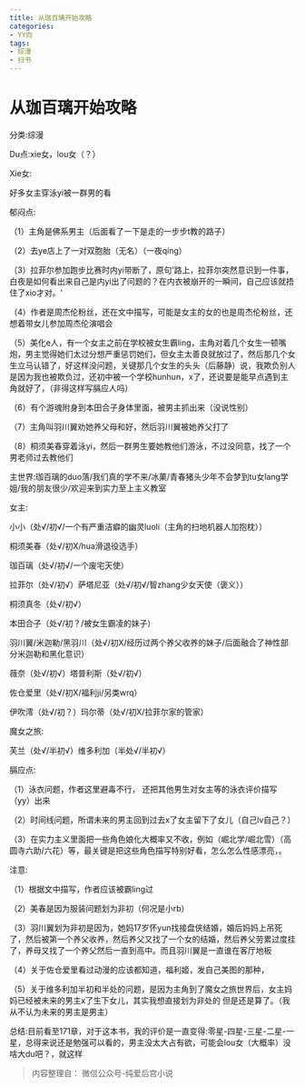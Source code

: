 ```yaml
---
title: 从珈百璃开始攻略
categories:
- YY向
tags:
- 综漫
- 扫书
---
```

# 从珈百璃开始攻略
分类:综漫

Du点:xie女，lou女（？）

Xie女:

好多女主穿泳yi被一群男的看

郁闷点:

（1）主角是佛系男主（后面看了一下是走的一步步t教的路子）

（2）去ye店上了一对双胞胎（无名）（一夜qing）

（3）拉菲尔参加跑步比赛时内yi带断了，原句'路上，拉菲尔突然意识到一件事，白夜是如何看出来自己是内yi出了问题的？在内衣被崩开的一瞬间，自己应该就捂住了xio才对。'

（4）作者是周杰伦粉丝，还在文中描写，可能是女主的女的也是周杰伦粉丝，还想着带女儿参加周杰伦演唱会

（5）美化e人，有一个女主之前在学校被女生霸ling，主角对着几个女生一顿嘴炮，男主觉得她们太过分想严重惩罚她们，但女主太善良就放过了，然后那几个女生立马认错了，好这样没问题，关键那几个女生的头头（后藤静）说，我欺负别人是因为我也被欺负过，还初中被一个学校hunhun，x了，还说要是能早点遇到主角就好了，（非得这样写膈应人吗）

（6）有个游魂附身到本田合子身体里面，被男主抓出来（没说性别）

（7）主角叫羽川翼劝她养父母和好，然后羽川翼被她养父打了

（8）桐须美春穿着泳yi，然后一群男生要她教他们游泳，不过没同意，找了一个男老师过去教他们

主世界:珈百璃的duo落/我们真的学不来/冰菓/青春猪头少年不会梦到tu女lang学姐/我的朋友很少/欢迎来到实力至上主义教室

女主:

小小（处√/初√/一个有严重洁癖的幽灵luoli（主角的扫地机器人加抱枕））

桐须美春（处√/初X/hua滑退役选手）

珈百璃（处√/初√/一个废宅天使）

拉菲尔（处√/初√）萨塔尼亚（处√/初√/智zhang少女天使（褒义））

桐须真冬（处√/初√）

本田合子（处√/初？/被女生霸凌的妹子）

羽川翼/米迦勒/黑羽川（处√/初X/经历过两个养父收养的妹子/后面融合了神性部分米迦勒和黑化意识）

薇奈（处√/初√）塔普利斯（处√/初√）

佐仓爱里（处√/初X/福利ji/另类wrq）

伊吹澪（处√/初？）玛尔蒂（处√/初X/拉菲尔家的管家）

魔女之旅:

芙兰（处√/半初√）维多利加（半处√/半初√）

膈应点:

（1）泳衣问题，作者这里避毒不行，
还把其他男生对女主等的泳衣评价描写（yy）出来

（2）时间线问题，所谓未来的男主回到过去x了女主留下了女儿（自己lv自己？）

（3）在实力主义里面把一些角色娘化大概率又不收，例如（崛北学/崛北雪）（高圆寺六助/六花）等，最关键是把这些角色描写特别好看，怎么怎么性感漂亮，。

注意:

（1）根据文中描写，作者应该被霸ling过

（2）美春是因为服装问题划为非初（何况是小rb）

（3）羽川翼划为非初是因为，她妈17岁怀yun找接盘侠结婚，婚后妈妈上吊死了，然后被第一个养父收养，然后养父又找了一个女的结婚，然后养父劳累过度挂了，养母又找了一个养父然后一直到高中。而且羽川翼是一直谁在客厅地板

（4）关于佐仓爱里看过动漫的应该都知道，福利姬，发自己美图的那种，

（5）关于维多利加半初和半处的问题，是因为主角到了魔女之旅世界后，女主妈妈已经被未来的男主x了生下女儿，其实我想直接划为非处的
但是还是算了。（我从不认为未来的男主是男主）

总结:目前看至171章，对于这本书，我的评价是一直变得:零星-四星-三星-二星-一星，总得来说还是勉强可以看的，男主没太大占有欲，可能会lou女（大概率）没啥大du吧？，就这样


> 内容整理自： 微信公众号-纯爱后宫小说